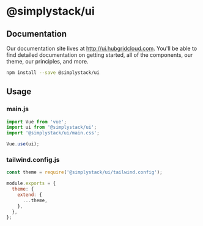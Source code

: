 # @simplystack/ui

## Documentation
Our documentation site lives at http://ui.hubgridcloud.com. You'll be able to find detailed documentation on getting started, all of the components, our theme, our principles, and more.

```sh
npm install --save @simplystack/ui
```

## Usage

### main.js
```js
import Vue from 'vue';
import ui from '@simplystack/ui';
import '@simplystack/ui/main.css';

Vue.use(ui);
```

### tailwind.config.js
```js
const theme = require('@simplystack/ui/tailwind.config');

module.exports = {
  theme: {
    extend: {
      ...theme,
    },
  },
};
```
